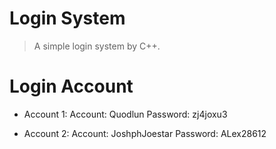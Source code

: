 # Login System
> A simple login system by C++.

# Login Account
* Account 1:
Account: Quodlun
Password: zj4joxu3

* Account 2:
Account: JoshphJoestar
Password: ALex28612
